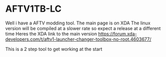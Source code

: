 # AFTV1TB-LC
Well i have a AFTV modding tool. The main page is on XDA
The linux version will be compiled at a slower rate so expect a release at a different time
Heres the XDA link to the main version https://forum.xda-developers.com/t/aftv1-launcher-changer-toolbox-no-root.4603677/

This is a 2 step tool to get working at the start
